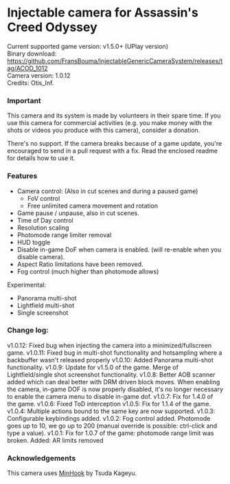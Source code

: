 Injectable camera for Assassin's Creed Odyssey
============================

Current supported game version: v1.5.0+ (UPlay version)  
Binary download: https://github.com/FransBouma/InjectableGenericCameraSystem/releases/tag/ACOD_1012  
Camera version: 1.0.12  
Credits: Otis_Inf. 

### Important
This camera and its system is made by volunteers in their spare time. If you use this camera for commercial activities 
(e.g. you make money with the shots or videos you produce with this camera), consider a donation. 

There's no support. If the camera breaks because of a game update, you're encouraged to send in a pull request with a fix.
Read the enclosed readme for details how to use it. 

### Features

- Camera control: (Also in cut scenes and during a paused game)
	- FoV control
	- Free unlimited camera movement and rotation 
- Game pause / unpause, also in cut scenes. 
- Time of Day control
- Resolution scaling
- Photomode range limiter removal
- HUD toggle
- Disable in-game DoF when camera is enabled. (will re-enable when you disable camera).
- Aspect Ratio limitations have been removed.
- Fog control (much higher than photomode allows)

Experimental:
- Panorama multi-shot
- Lightfield multi-shot
- Single screenshot

### Change log:
v1.0.12: Fixed bug when injecting the camera into a minimized/fullscreen game. 
v1.0.11: Fixed bug in multi-shot functionality and hotsampling where a backbuffer wasn't released properly
v1.0.10: Added Panorama multi-shot functionality.
v1.0.9: Update for v1.5.0 of the game. Merge of Lightfield/single shot screenshot functionality.
v1.0.8: Better AOB scanner added which can deal better with DRM driven block moves. When enabling the camera, in-game DOF is now properly disabled, 
it's no longer necessary to enable the camera menu to disable in-game dof. 
v1.0.7: Fix for 1.4.0 of the game.
v1.0.6: Fixed ToD interception
v1.0.5: Fix for 1.1.4 of the game. 
v1.0.4: Multiple actions bound to the same key are now supported.
v1.0.3: Configurable keybindings added.
v1.0.2: Fog control added. Photomode goes up to 10, we go up to 200 (manual override is possible: ctrl-click and type a value). 
v1.0.1: Fix for 1.0.7 of the game: photomode range limit was broken. Added: AR limits removed 

### Acknowledgements
This camera uses [MinHook](https://github.com/TsudaKageyu/minhook) by Tsuda Kageyu.
